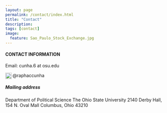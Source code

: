 ```yaml
---
layout: page
permalink: /contact/index.html
title: "Contact"
description:
tags: [contact]
image:
  feature: Sao_Paulo_Stock_Exchange.jpg
---
```


#### CONTACT INFORMATION

Email: cunha.6 at osu.edu

<img src="../images/twitter_logo.png" align="left" style="width: 20px;"/> @raphaccunha

##### Mailing address

Department of Political Science
The Ohio State University
2140 Derby Hall, 154 N. Oval Mall
Columbus, Ohio 43210
